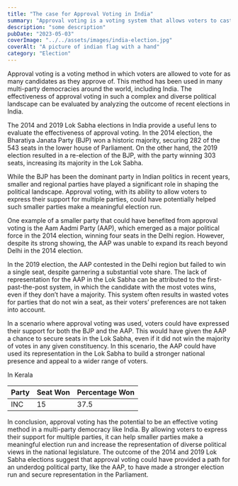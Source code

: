 ```yaml
---
title: "The case for Approval Voting in India"
summary: "Approval voting is a voting system that allows voters to cast their vote for as many candidates as they approve of. We explore the potential benefits of approval voting in India's political landscape, by analyzing the outcome of recent Lok Sabha elections."
description: "some description"
pubDate: "2023-05-03"
coverImage: "../../assets/images/india-election.jpg"
coverAlt: "A picture of indian flag with a hand"
category: "Election"
---
```


Approval voting is a voting method in which voters are allowed to vote for as many candidates as they approve of. This method has been used in many multi-party democracies around the world, including India. The effectiveness of approval voting in such a complex and diverse political landscape can be evaluated by analyzing the outcome of recent elections in India.

The 2014 and 2019 Lok Sabha elections in India provide a useful lens to evaluate the effectiveness of approval voting. In the 2014 election, the Bharatiya Janata Party (BJP) won a historic majority, securing 282 of the 543 seats in the lower house of Parliament. On the other hand, the 2019 election resulted in a re-election of the BJP, with the party winning 303 seats, increasing its majority in the Lok Sabha.

While the BJP has been the dominant party in Indian politics in recent years, smaller and regional parties have played a significant role in shaping the political landscape. Approval voting, with its ability to allow voters to express their support for multiple parties, could have potentially helped such smaller parties make a meaningful election run.

One example of a smaller party that could have benefited from approval voting is the Aam Aadmi Party (AAP), which emerged as a major political force in the 2014 election, winning four seats in the Delhi region. However, despite its strong showing, the AAP was unable to expand its reach beyond Delhi in the 2014 election.

In the 2019 election, the AAP contested in the Delhi region but failed to win a single seat, despite garnering a substantial vote share. The lack of representation for the AAP in the Lok Sabha can be attributed to the first-past-the-post system, in which the candidate with the most votes wins, even if they don’t have a majority. This system often results in wasted votes for parties that do not win a seat, as their voters’ preferences are not taken into account.

In a scenario where approval voting was used, voters could have expressed their support for both the BJP and the AAP. This would have given the AAP a chance to secure seats in the Lok Sabha, even if it did not win the majority of votes in any given constituency. In this scenario, the AAP could have used its representation in the Lok Sabha to build a stronger national presence and appeal to a wider range of voters.

In Kerala

| Party | Seat Won | Percentage Won |
| ----- | -------- | -------------- |
| INC   | 15       | 37.5           |

In conclusion, approval voting has the potential to be an effective voting method in a multi-party democracy like India. By allowing voters to express their support for multiple parties, it can help smaller parties make a meaningful election run and increase the representation of diverse political views in the national legislature. The outcome of the 2014 and 2019 Lok Sabha elections suggest that approval voting could have provided a path for an underdog political party, like the AAP, to have made a stronger election run and secure representation in the Parliament.

